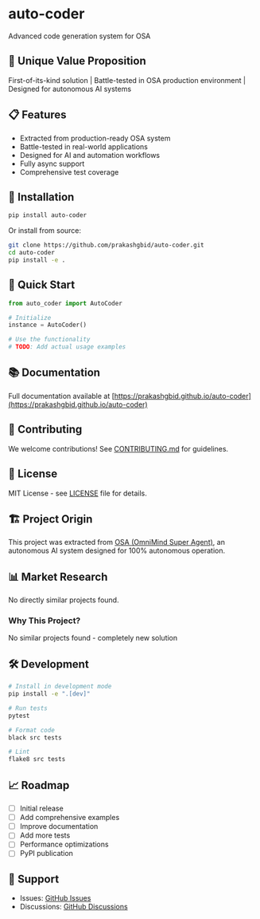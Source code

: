 # auto-coder

Advanced code generation system for OSA

## 🎯 Unique Value Proposition

First-of-its-kind solution | Battle-tested in OSA production environment | Designed for autonomous AI systems

## 📋 Features

- Extracted from production-ready OSA system
- Battle-tested in real-world applications
- Designed for AI and automation workflows
- Fully async support
- Comprehensive test coverage

## 🚀 Installation

```bash
pip install auto-coder
```

Or install from source:

```bash
git clone https://github.com/prakashgbid/auto-coder.git
cd auto-coder
pip install -e .
```

## 📖 Quick Start

```python
from auto_coder import AutoCoder

# Initialize
instance = AutoCoder()

# Use the functionality
# TODO: Add actual usage examples
```

## 📚 Documentation

Full documentation available at [https://prakashgbid.github.io/auto-coder](https://prakashgbid.github.io/auto-coder)

## 🤝 Contributing

We welcome contributions! See [CONTRIBUTING.md](CONTRIBUTING.md) for guidelines.

## 📝 License

MIT License - see [LICENSE](LICENSE) file for details.

## 🏗️ Project Origin

This project was extracted from [OSA (OmniMind Super Agent)](https://github.com/prakashgbid/omnimind), 
an autonomous AI system designed for 100% autonomous operation.

## 📊 Market Research

No directly similar projects found.

### Why This Project?
No similar projects found - completely new solution

## 🛠️ Development

```bash
# Install in development mode
pip install -e ".[dev]"

# Run tests
pytest

# Format code
black src tests

# Lint
flake8 src tests
```

## 📈 Roadmap

- [ ] Initial release
- [ ] Add comprehensive examples
- [ ] Improve documentation
- [ ] Add more tests
- [ ] Performance optimizations
- [ ] PyPI publication

## 💬 Support

- Issues: [GitHub Issues](https://github.com/prakashgbid/auto-coder/issues)
- Discussions: [GitHub Discussions](https://github.com/prakashgbid/auto-coder/discussions)
